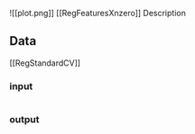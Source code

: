 ![[plot.png]]
[[RegFeaturesXnzero]]
Description
## Data
[[RegStandardCV]]
### input
```

```
### output
```

```
